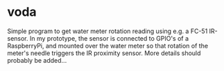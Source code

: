 # voda
Simple program to get water meter rotation reading using e.g. a FC-51 IR-sensor. In my prototype, the sensor is connected to GPIO's of a RaspberryPi, and mounted over the water meter so that rotation of the meter's needle triggers the IR proximity sensor. More details should probably be added...
